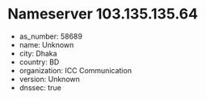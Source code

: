 # Nameserver 103.135.135.64

* as_number: 58689
* name: Unknown
* city: Dhaka
* country: BD
* organization: ICC Communication
* version: Unknown
* dnssec: true
